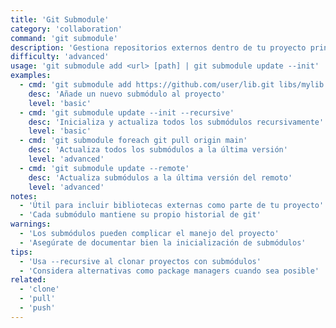 ```yaml
---
title: 'Git Submodule'
category: 'collaboration'
command: 'git submodule'
description: 'Gestiona repositorios externos dentro de tu proyecto principal'
difficulty: 'advanced'
usage: 'git submodule add <url> [path] | git submodule update --init'
examples:
  - cmd: 'git submodule add https://github.com/user/lib.git libs/mylib'
    desc: 'Añade un nuevo submódulo al proyecto'
    level: 'basic'
  - cmd: 'git submodule update --init --recursive'
    desc: 'Inicializa y actualiza todos los submódulos recursivamente'
    level: 'basic'
  - cmd: 'git submodule foreach git pull origin main'
    desc: 'Actualiza todos los submódulos a la última versión'
    level: 'advanced'
  - cmd: 'git submodule update --remote'
    desc: 'Actualiza submódulos a la última versión del remoto'
    level: 'advanced'
notes:
  - 'Útil para incluir bibliotecas externas como parte de tu proyecto'
  - 'Cada submódulo mantiene su propio historial de git'
warnings:
  - 'Los submódulos pueden complicar el manejo del proyecto'
  - 'Asegúrate de documentar bien la inicialización de submódulos'
tips:
  - 'Usa --recursive al clonar proyectos con submódulos'
  - 'Considera alternativas como package managers cuando sea posible'
related:
  - 'clone'
  - 'pull'
  - 'push'
---
```

